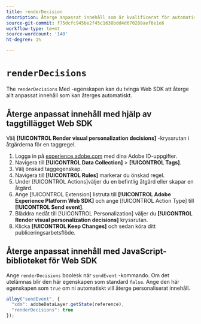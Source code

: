 ```yaml
---
title: renderDecision
description: Återge anpassat innehåll som är kvalificerat för automatisk återgivning.
source-git-commit: f75dcfc945be2f45c1638bdd4d670288aef6e1e6
workflow-type: tm+mt
source-wordcount: '140'
ht-degree: 1%

---
```


# `renderDecisions`

The `renderDecisions` Med -egenskapen kan du tvinga Web SDK att återge allt anpassat innehåll som kan återges automatiskt.

## Återge anpassat innehåll med hjälp av taggtillägget Web SDK

Välj **[!UICONTROL Render visual personalization decisions]** -kryssrutan i åtgärderna för en taggregel.

1. Logga in på [experience.adobe.com](https://experience.adobe.com) med dina Adobe ID-uppgifter.
1. Navigera till **[!UICONTROL Data Collection]** > **[!UICONTROL Tags]**.
1. Välj önskad taggegenskap.
1. Navigera till **[!UICONTROL Rules]** markerar du önskad regel.
1. Under [!UICONTROL Actions]väljer du en befintlig åtgärd eller skapar en åtgärd.
1. Ange [!UICONTROL Extension] listruta till **[!UICONTROL Adobe Experience Platform Web SDK]** och ange [!UICONTROL Action Type] till **[!UICONTROL Send event]**.
1. Bläddra nedåt till [!UICONTROL Personalization] väljer du **[!UICONTROL Render visual personalization decisions]** kryssrutan.
1. Klicka **[!UICONTROL Keep Changes]** och sedan köra ditt publiceringsarbetsflöde.

## Återge anpassat innehåll med JavaScript-biblioteket för Web SDK

Ange `renderDecisions` boolesk när `sendEvent` -kommando. Om det utelämnas blir den här egenskapen som standard `false`. Ange den här egenskapen som `true` om ni automatiskt vill återge personaliserat innehåll.

```js
alloy("sendEvent", {
  "xdm": adobeDataLayer.getState(reference),
  "renderDecisions": true
});
```
